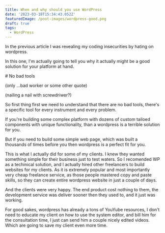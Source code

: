 ```yaml
---
title: When and why should you use WordPress
date: '2023-03-18T15:34:43.052Z'
featuredImage: /post-images/wordpress-good.png
draft: true
tags:
  - WordPress
---
```


In the previous article I was revealing my coding insecurities by hating on wordpress.

In this one, I'm actually going to tell you why it actually might be a good solution for your platform at hand.

\# No bad tools

(only ...bad worker or some other quote)

(nailing a nail with screwdriwer?)

So first thing first we need to understand that there are no bad tools, there's a specific tool for every instrument and every problem.

If you're building some complex platform with dozens of custom tailoed components with unique functionality, than a wordpress is a terrible solution for you.

But if you need to build some simple web page, which was built a thousands of times before you then wordpress is a perfect fit for you.

This is what I actually did for some of my clients. I knew they wanted something simple for their business just to test waters. So I recomended WP as a techinical solution, and I actually hired other freelancers to build websites for my clients. As it is extremely popular and most importantly very cheap freelance service, as those people mastered copy and paste skills, so they can create entire wordpress website in just a couple of days.

And the clients were very happy. The end product cost nothing to them, the development service was deliver sooner then they used to, and it just was working.

For good sakes, wordpress has already a tons of YouYube resources, I don't need to educate my client on how to use the system editor, and bill him for the consultation time, I just can send him a couple nicely edited videos. Which are going to save my client even more time.
